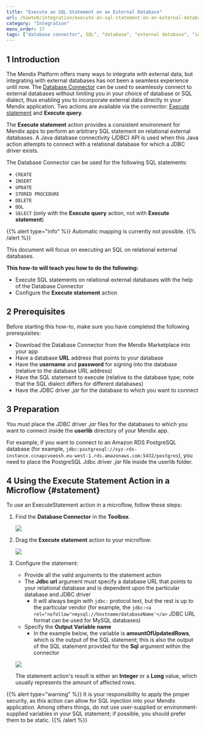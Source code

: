 ```yaml
---
title: "Execute an SQL Statement on an External Database"
url: /howto8/integration/execute-an-sql-statement-on-an-external-database/
category: "Integration"
menu_order: 17
tags: ["database connector", SQL", "database", "external database", "integration"]
---
```


## 1 Introduction

The Mendix Platform offers many ways to integrate with external data, but integrating with external databases has not been a seamless experience until now. The [Database Connector](/appstore/connectors/database-connector/) can be used to seamlessly connect to external databases without limiting you in your choice of database or SQL dialect, thus enabling you to incorporate external data directly in your Mendix application. Two actions are available via the connector: [Execute statement](#statement) and **Execute query**.

The **Execute statement** action provides a consistent environment for Mendix apps to perform an arbitrary SQL statement on relational external databases. A Java database connectivity (JDBC) API is used when this Java action attempts to connect with a relational database for which a JDBC driver exists.

The Database Connector can be used for the following SQL statements:

* `CREATE`
* `INSERT`
* `UPDATE`
* `STORED PROCEDURE`
* `DELETE`
* `DDL`
* `SELECT` (only with the **Execute query** action, not with **Execute statement**)

{{% alert type="info" %}}
Automatic mapping is currently not possible.
{{% /alert %}}

This document will focus on executing an SQL on relational external databases.

**This how-to will teach you how to do the following:**

* Execute SQL statements on relational external databases with the help of the Database Connector
* Configure the **Execute statement** action

## 2 Prerequisites

Before starting this how-to, make sure you have completed the following prerequisites:

* Download the Database Connector from the Mendix Marketplace into your app
* Have a database **URL** address that points to your database
* Have the **username** and **password** for signing into the database (relative to the database URL address)
* Have the SQL statement to execute (relative to the database type; note that the SQL dialect differs for different databases)
* Have the JDBC driver *.jar* for the database to which you want to connect

## 3 Preparation

You must place the JDBC driver *.jar* files for the databases to which you want to connect inside the **userlib** directory of your Mendix app. 

For example, if you want to connect to an Amazon RDS PostgreSQL database (for example, `jdbc:postgresql://xyz-rds-instance.ccnapcvoeosh.eu-west-1.rds.amazonaws.com:5432/postgres`), you need to place the PostgreSQL Jdbc driver *.jar* file inside the userlib folder.

## 4 Using the Execute Statement Action in a Microflow {#statement}

To use an ExecuteStatement action in a microflow, follow these steps:

1. Find the **Database Connector** in the **Toolbox**.

	![](/attachments/howto8/integration/execute-an-sql-statement-on-an-external-database/19399122.png)

2. Drag the **Execute statement** action to your microflow: 

	![](/attachments/howto8/integration/execute-an-sql-statement-on-an-external-database/19399123.png)

3. Configure the statement:
	* Provide all the valid arguments to the statement action
	* The **Jdbc url** argument must specify a database URL that points to your relational database and is dependent upon the particular database and JDBC driver
		* It will always begin with `jdbc:` protocol text, but the rest is up to the particular vendor (for example, the `jdbc:<a rel="nofollow">mysql://hostname/databaseName'</a>` JDBC URL format can be used for MySQL databases)
	* Specify the **Output Variable name**
		* In the example below, the variable is **amountOfUpdatedRows**, which is the  output of the SQL statement; this is also the output of the SQL statement provided for the **Sql** argument within the connector

	![](/attachments/howto8/integration/execute-an-sql-statement-on-an-external-database/19399146.png)

	The statement action's result is either an **Integer** or a **Long** value, which usually represents the amount of affected rows.

{{% alert type="warning" %}}
It is your responsibility to apply the proper security, as this action can allow for SQL injection into your Mendix application. Among others things, do not use user-supplied or environment-supplied variables in your SQL statement; if possible, you should prefer them to be static.
{{% /alert %}}
